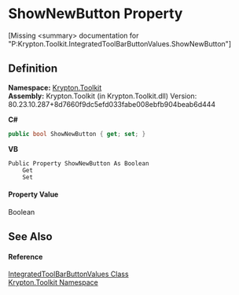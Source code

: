 # ShowNewButton Property


\[Missing &lt;summary&gt; documentation for "P:Krypton.Toolkit.IntegratedToolBarButtonValues.ShowNewButton"\]



## Definition
**Namespace:** <a href="79d2eac2-21f4-54ff-7552-b20c33c30600.md">Krypton.Toolkit</a>  
**Assembly:** Krypton.Toolkit (in Krypton.Toolkit.dll) Version: 80.23.10.287+8d7660f9dc5efd033fabe008ebfb904beab6d444

**C#**
``` C#
public bool ShowNewButton { get; set; }
```
**VB**
``` VB
Public Property ShowNewButton As Boolean
	Get
	Set
```



#### Property Value
Boolean

## See Also


#### Reference
<a href="56a47905-0737-1f76-a997-ac3fcdba723a.md">IntegratedToolBarButtonValues Class</a>  
<a href="79d2eac2-21f4-54ff-7552-b20c33c30600.md">Krypton.Toolkit Namespace</a>  
